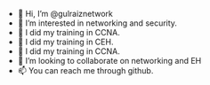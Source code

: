 - 👋 Hi, I’m @gulraiznetwork
- 👀 I’m interested in networking and security.
- 🌱 I did my training in CCNA.
- 🌱 I did my training in CEH.
- 🌱 I did my training in CCNA.
- 💞️ I’m looking to collaborate on networking and EH
- 📫 You can reach me through github.

<!---
gulraiznetwork/gulraiznetwork is a ✨ special ✨ repository because its `README.md` (this file) appears on your GitHub profile.
You can click the Preview link to take a look at your changes.
--->

